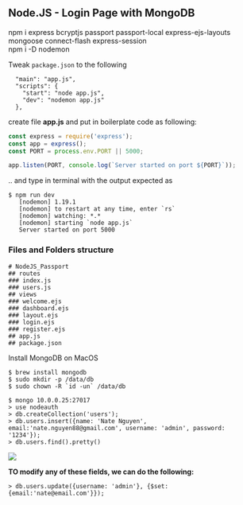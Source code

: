 
## Node.JS - Login Page with MongoDB

npm i express bcryptjs passport passport-local express-ejs-layouts mongoose connect-flash express-session  
npm i -D nodemon

Tweak ``package.json`` to the following
```
  "main": "app.js",
  "scripts": {
    "start": "node app.js",
    "dev": "nodemon app.js"
  },
```

create file **app.js** and put in boilerplate code as following:
```javascript
const express = require('express');
const app = express();
const PORT = process.env.PORT || 5000;

app.listen(PORT, console.log(`Server started on port ${PORT}`));
```

 .. and type in terminal with the output expected as
 ```
 $ npm run dev
    [nodemon] 1.19.1
    [nodemon] to restart at any time, enter `rs`
    [nodemon] watching: *.*
    [nodemon] starting `node app.js`
    Server started on port 5000
 ```

 ### Files and Folders structure
 ```
 # NodeJS_Passport
 ## routes
 ### index.js
 ### users.js
 ## views
 ### welcome.ejs
 ### dashboard.ejs
 ### layout.ejs
 ### login.ejs
 ### register.ejs
 ## app.js
 ## package.json
 ```

 Install MongoDB on MacOS 
 ```
 $ brew install mongodb  
 $ sudo mkdir -p /data/db  
 $ sudo chown -R `id -un` /data/db  
 ```

 ```
 $ mongo 10.0.0.25:27017
 > use nodeauth
 > db.createCollection('users');
 > db.users.insert({name: 'Nate Nguyen', email:'nate.nguyen88@gmail.com', username: 'admin', password: '1234'});
 > db.users.find().pretty()
 ```
 <img src="https://snag.gy/2A0gVi.jpg">

**TO modify any of these fields, we can do the following:**
 ```
> db.users.update({username: 'admin'}, {$set:{email:'nate@email.com'}});
 ```